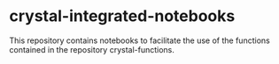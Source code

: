 # crystal-integrated-notebooks
This repository contains notebooks to facilitate the use of the functions contained in the repository crystal-functions.

